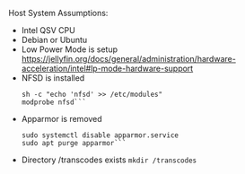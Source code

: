 Host System Assumptions:
- Intel QSV CPU
- Debian or Ubuntu
- Low Power Mode is setup
    https://jellyfin.org/docs/general/administration/hardware-acceleration/intel#lp-mode-hardware-support
- NFSD is installed
    ```apt install nfs-server
    sh -c "echo 'nfsd' >> /etc/modules"
    modprobe nfsd```
- Apparmor is removed
    ```sudo systemctl stop apparmor.service
    sudo systemctl disable apparmor.service
    sudo apt purge apparmor```
- Directory /transcodes exists
    ```mkdir /transcodes```
